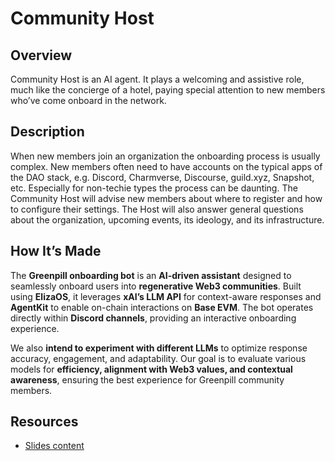 # Community Host
## Overview
Community Host is an AI agent. It plays a welcoming and assistive role, much like the concierge of a hotel, paying special attention to new members who’ve come onboard in the network. 

## Description
When new members join an organization the onboarding process is usually complex. New members often need to have accounts on the typical apps of the DAO stack, e.g. Discord, Charmverse, Discourse, guild.xyz, Snapshot, etc. Especially for non-techie types the process can be daunting. The Community Host will advise new members about where to register and how to configure their settings. The Host will also answer general questions about the organization, upcoming events, its ideology, and its infrastructure.

## How It’s Made

The **Greenpill onboarding bot** is an **AI-driven assistant** designed to seamlessly onboard users into **regenerative Web3 communities**. Built using **ElizaOS**, it leverages **xAI’s LLM API** for context-aware responses and **AgentKit** to enable on-chain interactions on **Base EVM**. The bot operates directly within **Discord channels**, providing an interactive onboarding experience.  

We also **intend to experiment with different LLMs** to optimize response accuracy, engagement, and adaptability. Our goal is to evaluate various models for **efficiency, alignment with Web3 values, and contextual awareness**, ensuring the best experience for Greenpill community members.  

## Resources
- [Slides content](./assets/slides.md)
